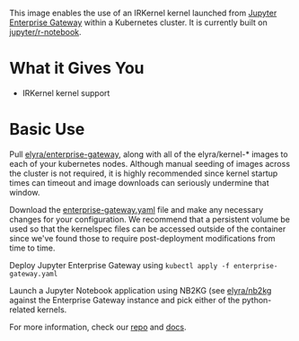 This image enables the use of an IRKernel kernel launched from [Jupyter Enterprise Gateway](http://jupyter-enterprise-gateway.readthedocs.io/en/latest/) within a Kubernetes cluster.  It is currently built on [jupyter/r-notebook](https://hub.docker.com/r/jupyter/r-notebook/).

# What it Gives You
* IRKernel kernel support 

# Basic Use
Pull [elyra/enterprise-gateway](https://hub.docker.com/r/elyra/enterprise-gateway/), along with all of the elyra/kernel-* images to each of your kubernetes nodes.  Although manual seeding of images across the cluster is not required, it is highly recommended since kernel startup times can timeout and image downloads can seriously undermine that window.

Download the [enterprise-gateway.yaml](https://github.com/jupyter-incubator/enterprise_gateway/blob/master/etc/kubernetes/enterprise-gateway.yaml) file and make any necessary changes for your configuration.  We recommend that a persistent volume be used so that the kernelspec files can be accessed outside of the container since we've found those to require post-deployment modifications from time to time.

Deploy Jupyter Enterprise Gateway using `kubectl apply -f enterprise-gateway.yaml`

Launch a Jupyter Notebook application using NB2KG (see [elyra/nb2kg](https://hub.docker.com/r/elyra/nb2kg/) against the Enterprise Gateway instance and pick either of the python-related kernels.

For more information, check our [repo](https://github.com/jupyter-incubator/enterprise_gateway) and [docs](http://jupyter-enterprise-gateway.readthedocs.io/en/latest/).
